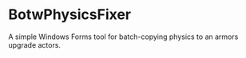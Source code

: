 # BotwPhysicsFixer

A simple Windows Forms tool for batch-copying physics to an armors upgrade actors.

